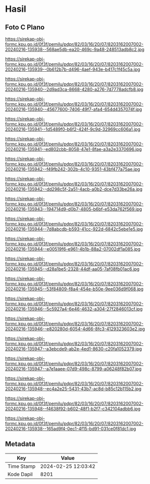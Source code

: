 # Hasil

## Foto C Plano

https://sirekap-obj-formc.kpu.go.id/0f3f/pemilu/pdpr/82/03/16/20/07/8203162007002-20240216-135938--568ae5db-ea20-469c-9a48-248513adb8c2.jpg

https://sirekap-obj-formc.kpu.go.id/0f3f/pemilu/pdpr/82/03/16/20/07/8203162007002-20240216-135939--0b612b7b-d496-4aef-943e-b417c1f45c5a.jpg

https://sirekap-obj-formc.kpu.go.id/0f3f/pemilu/pdpr/82/03/16/20/07/8203162007002-20240216-135940--2d9ad3ca-8668-4280-a276-7d7778adcfb8.jpg

https://sirekap-obj-formc.kpu.go.id/0f3f/pemilu/pdpr/82/03/16/20/07/8203162007002-20240216-135940--45677600-7406-49f7-afa4-654d4357074f.jpg

https://sirekap-obj-formc.kpu.go.id/0f3f/pemilu/pdpr/82/03/16/20/07/8203162007002-20240216-135941--1d5489f0-b6f2-424f-9c9d-32969cc606a1.jpg

https://sirekap-obj-formc.kpu.go.id/0f3f/pemilu/pdpr/82/03/16/20/07/8203162007002-20240216-135941--ed802cbb-8058-47e1-8fae-a3a2e3370696.jpg

https://sirekap-obj-formc.kpu.go.id/0f3f/pemilu/pdpr/82/03/16/20/07/8203162007002-20240216-135942--f49fb242-302b-4c10-9351-43bf477a75ae.jpg

https://sirekap-obj-formc.kpu.go.id/0f3f/pemilu/pdpr/82/03/16/20/07/8203162007002-20240216-135942--dd298c5f-2a51-4acb-a0b2-dce7d33be26a.jpg

https://sirekap-obj-formc.kpu.go.id/0f3f/pemilu/pdpr/82/03/16/20/07/8203162007002-20240216-135943--194714d9-d0b7-4805-b6bf-e53da762f569.jpg

https://sirekap-obj-formc.kpu.go.id/0f3f/pemilu/pdpr/82/03/16/20/07/8203162007002-20240216-135944--7d8abcdb-b593-41cc-922d-6842c5ebe1e5.jpg

https://sirekap-obj-formc.kpu.go.id/0f3f/pemilu/pdpr/82/03/16/20/07/8203162007002-20240216-135944--e00519f6-e961-4b1b-88a2-07002df1a085.jpg

https://sirekap-obj-formc.kpu.go.id/0f3f/pemilu/pdpr/82/03/16/20/07/8203162007002-20240216-135945--d28a1be5-2328-44df-aa05-7af08fb01ac6.jpg

https://sirekap-obj-formc.kpu.go.id/0f3f/pemilu/pdpr/82/03/16/20/07/8203162007002-20240216-135945--53f84809-f8a4-454e-b50e-9ee036d9f068.jpg

https://sirekap-obj-formc.kpu.go.id/0f3f/pemilu/pdpr/82/03/16/20/07/8203162007002-20240216-135946--5c5927a4-6e46-4632-a304-27f2846013cf.jpg

https://sirekap-obj-formc.kpu.go.id/0f3f/pemilu/pdpr/82/03/16/20/07/8203162007002-20240216-135946--e820280d-6054-4d66-8fc3-4129323603e2.jpg

https://sirekap-obj-formc.kpu.go.id/0f3f/pemilu/pdpr/82/03/16/20/07/8203162007002-20240216-135947--a3ebcde9-ab2e-4ed1-8630-c20fa1052379.jpg

https://sirekap-obj-formc.kpu.go.id/0f3f/pemilu/pdpr/82/03/16/20/07/8203162007002-20240216-135947--a7e1aaee-07d9-498c-8799-a06248f82b07.jpg

https://sirekap-obj-formc.kpu.go.id/0f3f/pemilu/pdpr/82/03/16/20/07/8203162007002-20240216-135948--ec4a2e25-5431-43b7-ac8d-b85c12b115b2.jpg

https://sirekap-obj-formc.kpu.go.id/0f3f/pemilu/pdpr/82/03/16/20/07/8203162007002-20240216-135948--f4638f92-b602-48f1-b2f7-c342104adbb6.jpg

https://sirekap-obj-formc.kpu.go.id/0f3f/pemilu/pdpr/82/03/16/20/07/8203162007002-20240216-135938--165ad9f4-0ec1-4f15-bd91-031ce0f81dc1.jpg


## Metadata

| Key        | Value               |
| ---------- | ------------------- |
| Time Stamp | 2024-02-25 12:03:42 |
| Kode Dapil | 8201                |



